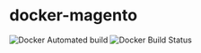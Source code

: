 # docker-magento
![Docker Automated build](https://img.shields.io/docker/automated/rainchei/docker-magento)
![Docker Build Status](https://img.shields.io/docker/build/rainchei/docker-magento)
